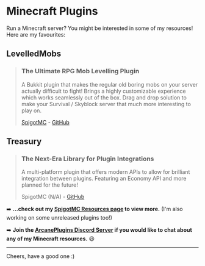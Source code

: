 # Minecraft Plugins

Run a Minecraft server? You might be interested in some of my resources! Here are my favourites:

## LevelledMobs
> ### The Ultimate RPG Mob Levelling Plugin
> 
> A Bukkit plugin that makes the regular old boring mobs on your server actually difficult to fight! Brings a highly customizable experience which works seamlessly out of the box. Drag and drop solution to make your Survival / Skyblock server that much more interesting to play on.
>
> [SpigotMC](https://www.spigotmc.org/resources/levelledmobs.74304/) - [GitHub](https://github.com/lokka30/LevelledMobs)

## Treasury
> ### The Next-Era Library for Plugin Integrations
> 
> A multi-platform plugin that offers modern APIs to allow for brilliant integration between plugins. Featuring an Economy API and more planned for the future!
> 
> SpigotMC (N/A) - [GitHub](https://github.com/lokka30/Treasury)

➡️ **...check out my [SpigotMC Resources page]() to view more.** (I'm also working on some unreleased plugins too!)

➡️ **Join the [ArcanePlugins Discord Server]() if you would like to chat about any of my Minecraft resources.** 😃

***

Cheers, have a good one :)
